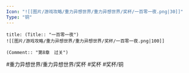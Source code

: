 ```yaml
---
Icon: "![[图片/游戏攻略/重力异想世界/重力异想世界/奖杯/一百零一夜.png|30]]"
Type: "铜"
---
```

```ad-common-bronze-trophy
title: (Title:: "一百零一夜")
![[图片/游戏攻略/重力异想世界/重力异想世界/奖杯/一百零一夜.png|100]]

(Comment:: "第8章　过关")
```

#重力异想世界/重力异想世界/奖杯 #奖杯 #奖杯/铜
